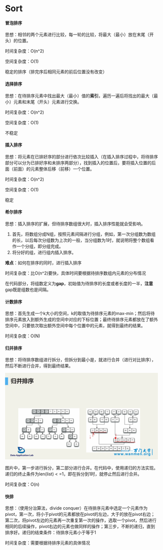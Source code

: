 # Sort

#### 冒泡排序

思想：相邻的两个元素进行比较，每一轮的比较，将最大（最小）放在末尾（开头）的位置。

时间复杂度：O(n^2)

空间复杂度：O(1)

稳定的排序（排完序后相同元素的前后位置没有改变）







#### 选择排序

思想：在待排序元素中找出最大（最小）值的**索引**，遍历一遍后将找出的最大（最小）元素和末尾（开头）元素进行交换。

时间复杂度：O(n^2)

空间复杂度：O(1)

不稳定





#### 插入排序

思想：将元素在已排好序的部分进行依次比较插入（在插入排序过程中，将待排序部分可以分为已排好序和未排序两部分），找到插入的位置后，要将插入位置的后面（前面）的元素整体后移（前移）一个位置。

时间复杂度：O(n^2)

空间复杂度：O(1)

稳定





#### 希尔排序

思想：插入排序的扩展，但待排序数组很大时，插入排序性能就会受影响。

1. 首先，将数组分成N组，按照元素间隔进行分组，例如，第一次分组数为数组的长，以后每次分组数为上次的一般，当分组数为1时，就说明将整个数组看作一个分组，即分组完成。
2. 将分好的组，进行组内插入排序。

**难点**：如何在排序的同时，进行插入排序

时间复杂度：比O(n^2)要快，具体时间要根据待排序数组内元素的分布情况

在代码部分，将组数定义为**gap**，初始值为待排序的长度或者长度的一半，**注意** gap既是组数也是间隔。



#### 计数排序

思想：首先生成一个k大小的空间，k的取值为待排序元素的max-min；然后将待排序元素放入到额外生成的空间中对应的下标位置；最终待排序元素都放在了额外空间中，只要依次取出额外空间中每个位置中的元素，就得到最终的结果。

时间复杂度：O(N)





#### 归并排序

思想：将待排序数组进行拆分，但拆分到最小是，就进行合并（进行对比排序），然后不断进行合并，得到最终结果。

![](Sort.assets/04、课程：搜索与排序[00_08_20][20200412-223118].png)

图片中，第一步进行拆分，第二部分进行合并。在代码中，使用递归的方法实现。递归的终止条件为len(list) < =1，即在拆分到1时，就停止然后进行合并。

时间复杂度：O(n)







#### 快排

思想：（使用分治算法，divide conquer）在待排序元素中选定一个元素作为pivot，第一次，将小于pivot的元素都放在pivot的左边，大于的放在pivot右边；第二次，将pivot左边的元素再一次重复第一次的操作，选取一个pivot，然后进行相同的后续操作，pivot右边的元素也做同样的操作；第三步，不断的递归，直到排序好。递归的结束条件：待排序元素小于等于1

时间复杂度：需要根据待排序元素的具体情况

